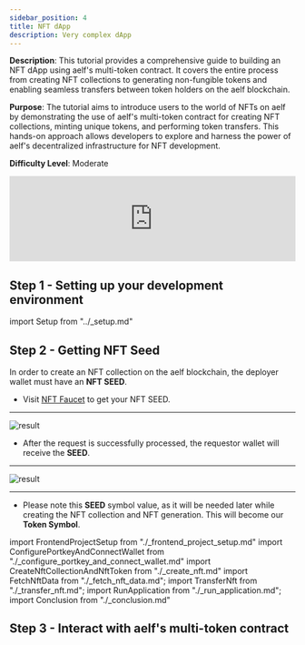 ```yaml
---
sidebar_position: 4
title: NFT dApp
description: Very complex dApp 
---
```


**Description**: This tutorial provides a comprehensive guide to building an NFT dApp using aelf's multi-token contract. It covers the entire process from creating NFT collections to generating non-fungible tokens and enabling seamless transfers between token holders on the aelf blockchain.

**Purpose**: The tutorial aims to introduce users to the world of NFTs on aelf by demonstrating the use of aelf's multi-token contract for creating NFT collections, minting unique tokens, and performing token transfers. This hands-on approach allows developers to explore and harness the power of aelf's decentralized infrastructure for NFT development.

**Difficulty Level**: Moderate

<iframe width="100%" style={{"aspect-ratio": "16 / 9"}} src="https://www.youtube.com/embed/Y22jpyys-7s?si=ED3I6YASPDALHnn4" title="YouTube video player" frameborder="0" allow="accelerometer; autoplay; clipboard-write; encrypted-media; gyroscope; picture-in-picture; web-share" referrerpolicy="strict-origin-when-cross-origin" allowfullscreen></iframe>

## Step 1 - Setting up your development environment

import Setup from "../\_setup.md"

<Setup />

## Step 2 - Getting NFT Seed

In order to create an NFT collection on the aelf blockchain, the deployer wallet must have an **NFT SEED**.

- Visit [NFT Faucet](https://faucet-ui.aelf.dev/) to get your NFT SEED.

---

![result](/img/Seed.png)

- After the request is successfully processed, the requestor wallet will receive the **SEED**.

---

![result](/img/symbol.png)

---

- Please note this **SEED** symbol value, as it will be needed later while creating the NFT collection and NFT generation. This will become our **Token Symbol**.

import FrontendProjectSetup from "./\_frontend_project_setup.md"
import ConfigurePortkeyAndConnectWallet from "./\_configure_portkey_and_connect_wallet.md"
import CreateNftCollectionAndNftToken from "./\_create_nft.md"
import FetchNftData from "./\_fetch_nft_data.md";
import TransferNft from "./\_transfer_nft.md";
import RunApplication from "./\_run_application.md";
import Conclusion from "./\_conclusion.md"

<!-- smart contract integration in frontend application -->
## Step 3 - Interact with aelf's multi-token contract
<FrontendProjectSetup />
<ConfigurePortkeyAndConnectWallet />
<CreateNftCollectionAndNftToken />
<FetchNftData />
<TransferNft />
<RunApplication />

<!-- conclusion -->
<Conclusion />